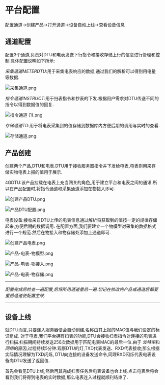 # 平台配置

配置通道->创建产品->打开通道->设备自动上线->查看设备信息

## 通道配置
配置3个通道,负责对DTU和电表发送下行指令和接收存储上行的信息进行管理和控制.具体配置说明如下所示:

*采集通道METERDTU*:用于采集电表响应的数据,通过我们的解析可以得到用电量等数据.

![采集通道.png](http://dgiot-1253666439.cos.ap-shanghai-fsi.myqcloud.com/shuwa_tech/zh/blog/study/real-meter/%E9%87%87%E9%9B%86%E9%80%9A%E9%81%93.png)

*指令通道INSTRUCT*:用于扫表指令和抄表的下发.根据用户需求对DTU传送不同的指令以得到数据值的回复.

![指令通道 (1).png](http://dgiot-1253666439.cos.ap-shanghai-fsi.myqcloud.com/shuwa_tech/zh/blog/study/real-meter/%E6%8C%87%E4%BB%A4%E9%80%9A%E9%81%93%20%281%29.png)

*存储通道TD*:用于将电表采集到的值存储到数据库内方便后期的调用与实时的查看.

![存储通道.png](http://dgiot-1253666439.cos.ap-shanghai-fsi.myqcloud.com/shuwa_tech/zh/blog/study/real-meter/%E5%AD%98%E5%82%A8%E9%80%9A%E9%81%93.png)

## 产品创建
创建两个产品,DTU和电表.DTU用于接收服务器指令并下发给电表,电表则用来存储实物电表上报的值用于展示.

4GDTU:该产品挂载在电表上充当网关的角色,用于建立平台和电表之间的通讯.所以在产品配置时,将指令通道和采集通道添加在物接入即可.

![创建产品DTU.png](http://dgiot-1253666439.cos.ap-shanghai-fsi.myqcloud.com/shuwa_tech/zh/blog/study/real-meter/%E5%88%9B%E5%BB%BA%E4%BA%A7%E5%93%81DTU.png)

![产品DTU配置.png](http://dgiot-1253666439.cos.ap-shanghai-fsi.myqcloud.com/shuwa_tech/zh/blog/study/real-meter/%E4%BA%A7%E5%93%81DTU%E9%85%8D%E7%BD%AE.png)

电表设备:接收来自DTU上传的电表信息通过解析将获取到的值按一定的规律存储起来,方便后期的数据调用.
在配置方面,我们要建立一个物模型对采集的数据格式进行一个规范.然后在物接入和物存储处添加上通道即可.

![创建产品电表.png](http://dgiot-1253666439.cos.ap-shanghai-fsi.myqcloud.com/shuwa_tech/zh/blog/study/real-meter/%E5%88%9B%E5%BB%BA%E4%BA%A7%E5%93%81%E7%94%B5%E8%A1%A8.png)

![产品-电表-物模型.png](http://dgiot-1253666439.cos.ap-shanghai-fsi.myqcloud.com/shuwa_tech/zh/blog/study/real-meter/%E4%BA%A7%E5%93%81-%E7%94%B5%E8%A1%A8-%E7%89%A9%E6%A8%A1%E5%9E%8B.png)

![产品-电表-物接入.png](http://dgiot-1253666439.cos.ap-shanghai-fsi.myqcloud.com/shuwa_tech/zh/blog/study/real-meter/%E4%BA%A7%E5%93%81-%E7%94%B5%E8%A1%A8-%E7%89%A9%E6%8E%A5%E5%85%A5.png)

![产品-电表-物存储.png](http://dgiot-1253666439.cos.ap-shanghai-fsi.myqcloud.com/shuwa_tech/zh/blog/study/real-meter/%E4%BA%A7%E5%93%81-%E7%94%B5%E8%A1%A8-%E7%89%A9%E5%AD%98%E5%82%A8.png)

---

*配置完成后检查一遍配置,后将所用通道重启一遍.切记在修改完产品或通道后都要重启通道使配置生效.*

---

## 设备上线
就DTU而言,只要连入服务器便会自动创建,名称由其上报的MAC值与我们设定的标识组成.
对于电表,我们平台拥有扫表的功能,DTU会接收扫表指令对连接的电表进行扫描.扫描期间持续发送256次数据用于匹配电表MAC的最后一位.由于
*波特率*和*网络*的原因,过程持续5分钟.观察DTU的灯,TXD代表发送、RXD代表接收;那么根据实际情况理解为TXD闪烁,
DTU向连接的设备发送命令,同理RXD闪烁代表电表设备向DTU发送了返回值.

<!-- (图11) -->

首先会看见DTU上线,然后再其完成扫表任务后电表设备也会上线.点击电表后将会看到我们将得到电表的实时数据,那么电表连入过程就顺利结束了.
